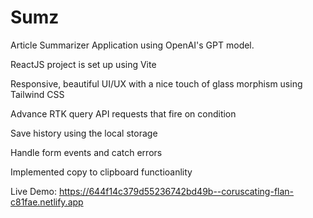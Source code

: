 # Sumz 

Article Summarizer Application using OpenAI's GPT model.


ReactJS project is set up using Vite

Responsive, beautiful UI/UX with a nice touch of glass morphism using Tailwind CSS

Advance RTK query API requests that fire on condition

Save history using the local storage

Handle form events and catch errors

Implemented copy to clipboard functioanlity

Live Demo:
https://644f14c379d55236742bd49b--coruscating-flan-c81fae.netlify.app

